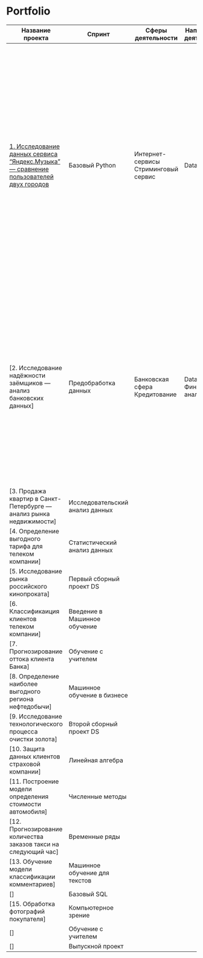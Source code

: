 # Portfolio

| Название проекта | Спринт | Сферы деятельности | Направление деятельности | Навыки и инструменты | Задачи проекта | Описание проекта | Ключивые слова проекта |
|------------------|--------|--------------------|--------------------------|----------------------|----------------|------------------|------------------------|
| [1. Исследование данных сервиса “Яндекс.Музыка” — сравнение пользователей двух городов](https://github.com/IT-DS-Alex/Portfolio/tree/main/Project1) | Базовый Python   |Интернет-сервисы Стриминговый сервис|Data Analyst|Python Pandas|На реальных данных Яндекс.Музыки c помощью библиотеки Pandas и её возможностей проверить данные и сравнить поведение и предпочтения пользователей двух столиц — Москвы и Санкт-Петербурга.|Сравнение Москвы и Петербурга окружено мифами: - Москва — мегаполис, подчинённый жёсткому ритму рабочей недели; - Петербург — город своеобразной культуры, непохожий на Москву.Некоторые мифы отражают действительность. Другие — пустые стереотипы. Бизнес должен отличать первые от вторых, чтобы принимать рациональные решения. На реальных данных Яндекс.Музыки вы проверите данные и сравните поведение пользователей двух столиц. |обработка данных, дубликаты, пропуски, логическая индексация, группировка, сортировка |
|[2. Исследование надёжности заёмщиков — анализ банковских данных]|Предобработка данных|Банковская сфера Кредитование|Data Analyst Финансовый аналитик|предобработка данных Python Pandas|На основе статистики о платёжеспособности клиентов исследовать влияет ли семейное положение и количество детей клиента на факт возврата кредита в срок|На основе данных кредитного отдела банка исследовал влияние семейного положения и количества детей на факт погашения кредита в срок. Была получена информация о данных. Определены и обработаны пропуски. Заменены типы данных на соответствующие хранящимся данным. Удалены дубликаты. Категоризованы данные. Один датафрейм декомпозирован на три.|обработка данных, дубликаты, пропуски, категоризация, декомпозиция|
|[3. Продажа квартир в Санкт-Петербурге — анализ рынка недвижимости]|Исследовательский анализ данных|||||||
|[4. Определение выгодного тарифа для телеком компании]|Статистический анализ данных|||||||
|[5. Исследование рынка российского кинопроката]|Первый сборный проект DS|||||||
|[6. Классификаиция клиентов телеком компании]|Введение в Машинное обучение|||||||
|[7. Прогнозирование оттока клиента Банка]|Обучение с учителем|       ||||||
|[8. Определение наиболее выгодного региона нефтедобычи]|Машинное обучение в бизнесе|       ||||||
|[9. Исследование технологического процесса очистки золота]|Второй сборный проект DS    |       ||||||
|[10. Защита данных клиентов страховой компании]|Линейная алгебра|       ||||||
|[11. Построение модели определения стоимости автомобиля]|Численные методы|       ||||||
|[12. Прогнозирование количества заказов такси на следующий час]|Временные ряды|       ||||||
|[13. Обучение модели классификации комментариев]|Машинное обучение для текстов|       ||||||
|  []   |Базовый SQL|       ||||||
|[15. Обработка фотографий покупателя]|Компьютерное зрение|||||||
|  []   |Обучение с учителем|       ||||||
|  []   |Выпускной проект|       ||||||
